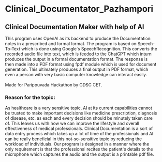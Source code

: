 # Clinical_Documentator_Pazhampori
## Clinical Documentation Maker with help of AI

This program uses OpenAI as its backend to produce the Documentation notes in a prescribed and formal format. The program is based on Speech-To-Text which is done using Google's SpeechRecognition. This converts the recorded audio file into text, which is feeded to the ChatGPT which inturn produces the output in a formal documentation format. The response is then made into a PDF format using fpdf module which is used for document generation. This ultimately produces a final output in PDF format, which even a person with very basic computer knowledge can interact easily.<br><br>
Made for Parippuvada Hackathon by GDSC CET.
### Reason for the topic:
As healthcare is a very sensitive topic, AI at its current capabilities cannot be trusted to make important decisions like medicine prescription, diagnosis of disease, etc. as each and every decision should be minutely taken care of. This leaves us with how we can improve the lifestyle and overall effectiveness of medical professionals. Clinical Documentation is a sort of data entry process which takes up a lot of time of the professionals and AI can be really beneficial in this not-so-sensitive topic by reducing the workload of individuals. Our program is designed in a manner where the only requirement is that the professional recites the patient's details to the microphone which captures the audio and the output is a printable pdf file.
